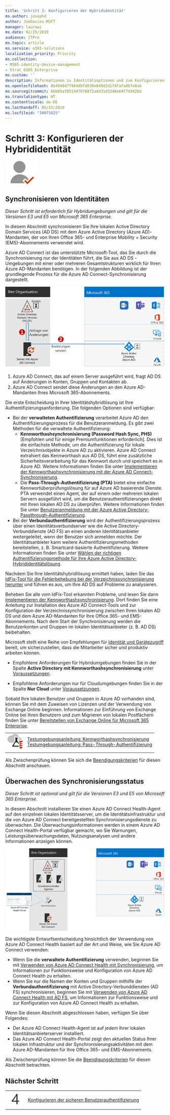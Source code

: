 ```yaml
---
title: 'Schritt 3: Konfigurieren der Hybrididentität'
ms.author: josephd
author: JoeDavies-MSFT
manager: laurawi
ms.date: 02/25/2019
audience: ITPro
ms.topic: article
ms.service: o365-solutions
localization_priority: Priority
ms.collection:
- M365-identity-device-management
- Strat_O365_Enterprise
ms.custom: ''
description: Informationen zu Identitätsoptionen und zum Konfigurieren von Azure AD Connect, um Ihre lokalen Active Directory Domain Services mit Azure AD zu synchronisieren.
ms.openlocfilehash: 0b494047f984d9fd830e840d2d1f4fafa06fe8ab
ms.sourcegitcommit: 66bb5af851947078872a4d31d3246e69f7dd42bb
ms.translationtype: HT
ms.contentlocale: de-DE
ms.lasthandoff: 05/15/2019
ms.locfileid: "34073825"
---
```

# <a name="step-3-configure-hybrid-identity"></a>Schritt 3: Konfigurieren der Hybrididentität

![](./media/deploy-foundation-infrastructure/identity_icon-small.png)

<a name="identity-sync"></a>
## <a name="synchronize-identities"></a>Synchronisieren von Identitäten

*Dieser Schritt ist erforderlich für Hybridumgebungen und gilt für die Versionen E3 und E5 von Microsoft 365 Enterprise.*

In diesem Abschnitt synchronisieren Sie Ihre lokalen Active Directory Domain Services (AD DS) mit dem Azure Active Directory (Azure AD)-Mandanten, der von Ihren Office 365- und Enterprise Mobility + Security (EMS)-Abonnements verwendet wird.

Azure AD Connect ist das unterstützte Microsoft-Tool, das Sie durch die Synchronisierung nur der Identitäten führt, die Sie aus AD DS -Umgebungen mit einer oder mehreren Gesamtstrukturen wirklich für Ihren Azure AD-Mandanten benötigen. In der folgenden Abbildung ist der grundlegende Prozess für die Azure AD Connect-Synchronisierung dargestellt.

![Wie Azure AD Connect Ihr lokales Verzeichnis mit Azure AD synchronisiert](./media/identity-azure-ad-connect/azure-ad-connect.png)

1. Azure AD Connect, das auf einem Server ausgeführt wird, fragt AD DS auf Änderungen in Konten, Gruppen und Kontakten ab.
2. Azure AD Connect sendet diese Änderungen an den Azure AD-Mandanten Ihres Microsoft 365-Abonnements.

Die erste Entscheidung in Ihrer Identitätshybridlösung ist Ihre Authentifizierungsanforderung. Die folgenden Optionen sind verfügbar:

- Bei der **verwalteten Authentifizierung** verarbeitet Azure AD den Authentifizierungsprozess für die Benutzeranmeldung. Es gibt zwei Methoden für die verwaltete Authentifizierung: 
    - **Kennworthashsynchronisierung (Password Hash Sync, PHS)** [Empfohlen und für einige Premiumfunktionen erforderlich]. Dies ist die einfachste Methode, um die Authentifizierung für lokale Verzeichnisobjekte in Azure AD zu aktivieren. Azure AD Connect extrahiert das Kennworthash aus AD DS, führt eine zusätzliche Sicherheitsverarbeitung für das Kennwort durch und speichert es in Azure AD. Weitere Informationen finden Sie unter [Implementieren der Kennworthashsynchronisierung mit der Azure AD Connect-Synchronisierung](https://docs.microsoft.com/azure/active-directory/connect/active-directory-aadconnectsync-implement-password-synchronization).
    - Die **Pass-Through-Authentifizierung (PTA)** bietet eine einfache Kennwortüberprüfungslösung für auf Azure AD basierende Dienste. PTA verwendet einen Agent, der auf einem oder mehreren lokalen Servern ausgeführt wird, um die Benutzerauthentifizierungen direkt mit Ihren lokalen AD DS zu überprüfen. Weitere Informationen finden Sie unter [Benutzeranmeldung mit der Azure Active Directory-Passthrough-Authentifizierung](https://docs.microsoft.com/azure/active-directory/connect/active-directory-aadconnect-pass-through-authentication).
- Bei der **Verbundauthentifizierung** wird der Authentifizierungsprozess über einen Identitätsverbundserver wie die Active Directory-Verbunddienste (AD FS) an einen anderen Identitätsanbieter weitergeleitet, wenn der Benutzer sich anmelden möchte. Der Identitätsanbieter kann weitere Authentifizierungsmethoden bereitstellen, z. B. Smartcard-basierte Authentifizierung. Weitere Informationen finden Sie unter [Wählen der richtigen Authentifizierungsmethode für Ihre Azure Active Directory-Hybrididentitätslösung](https://docs.microsoft.com/azure/security/azure-ad-choose-authn).

Nachdem Sie Ihre Identitätshybridlösung ermittelt haben, laden Sie das [IdFix-Tool für die Fehlerbehebung bei der Verzeichnissynchronisierung herunter](https://www.microsoft.com/download/details.aspx?id=36832) und führen es aus, um Ihre AD DS auf Probleme zu analysieren.

Beheben Sie alle vom IdFix-Tool erkannten Probleme, und lesen Sie dann [Implementieren der Kennworthashsynchronisierung](https://docs.microsoft.com/azure/active-directory/connect/active-directory-aadconnectsync-implement-password-hash-synchronization). Dort finden Sie eine Anleitung zur Installation des Azure AD Connect-Tools und zur Konfiguration der Verzeichnissynchronisierung zwischen Ihren lokalen AD DS und dem Azure AD-Mandanten für Ihre Office 365- und EMS-Abonnements. Nach dem Start der Synchronisierung werden die Benutzerkonten und Gruppen im lokalen Identitätsanbieter (z. B. AD DS) beibehalten.

Microsoft stellt eine Reihe von Empfehlungen für [Identität und Gerätezugriff](microsoft-365-policies-configurations.md) bereit, um sicherzustellen, dass die Mitarbeiter sicher und produktiv arbeiten können. 

- Empfohlene Anforderungen für Hybridumgebungen finden Sie in der Spalte **Active Directory mit Kennworthashsynchronisierung** unter [Voraussetzungen](identity-access-prerequisites.md#prerequisites). 

- Empfohlene Anforderungen nur für Cloudumgebungen finden Sie in der Spalte **Nur Cloud** unter [Voraussetzungen](identity-access-prerequisites.md#prerequisites).

Sobald Ihre lokalen Benutzer und Gruppen in Azure AD vorhanden sind, können Sie mit dem Zuweisen von Lizenzen und der Verwendung von Exchange Online beginnen. Informationen zur Einführung von Exchange Online bei Ihren Benutzern und zum Migrieren von lokalen Postfächern finden Sie unter [Bereitstellen von Exchange Online für Microsoft 365 Enterprise](exchangeonline-workload.md).

|||
|:-------|:-----|
|![Testumgebungsanleitungen für die Microsoft-Cloud](media/m365-enterprise-test-lab-guides/cloud-tlg-icon-small.png)| [Testumgebungsanleitung: Kennworthashsynchronisierung](password-hash-sync-m365-ent-test-environment.md)<br> [Testumgebungsanleitung: Pass-Through-Authentifizierung](pass-through-auth-m365-ent-test-environment.md) |
|||

Als Zwischenprüfung können Sie sich die [Beendigungskriterien](identity-exit-criteria.md#crit-identity-sync) für diesen Abschnitt anschauen.

<a name="identity-sync-health"></a>
## <a name="monitor-synchronization-health"></a>Überwachen des Synchronisierungsstatus

*Dieser Schritt ist optional und gilt für die Versionen E3 und E5 von Microsoft 365 Enterprise.*

In diesem Abschnitt installieren Sie einen Azure AD Connect Health-Agent auf den einzelnen lokalen Identitätsserver, um die Identitätsinfrastruktur und die von Azure AD Connect bereitgestellten Synchronisierungsdienste zu überwachen. Die Überwachungsinformationen werden in einem Azure AD Connect Health-Portal verfügbar gemacht, wo Sie Warnungen, Leistungsüberwachungsdaten, Nutzungsanalysen und andere Informationen anzeigen können.

![Komponenten von Azure AD Connect Health](./media/identity-azure-ad-connect-health/identity-azure-ad-connect-health.png)

Die wichtigste Entwurfsentscheidung hinsichtlich der Verwendung von Azure AD Connect Health basiert auf der Art und Weise, wie Sie Azure AD Connect verwenden:

- Wenn Sie die **verwaltete Authentifizierung** verwenden, beginnen Sie mit [Verwenden von Azure AD Connect Health mit Synchronisierung](https://docs.microsoft.com/azure/active-directory/connect-health/active-directory-aadconnect-health-sync), um Informationen zur Funktionsweise und Konfiguration von Azure AD Connect Health zu erhalten.
- Wenn Sie nur die Namen der Konten und Gruppen mithilfe der **Verbundauthentifizierung** mit Active Directory-Verbunddiensten (AD FS) synchronisieren, beginnen Sie mit [Verwenden von Azure AD Connect Health mit AD FS](https://docs.microsoft.com/azure/active-directory/connect-health/active-directory-aadconnect-health-adfs), um Informationen zur Funktionsweise und zur Konfiguration von Azure AD Connect Health zu erhalten.

Wenn Sie diesen Abschnitt abgeschlossen haben, verfügen Sie über Folgendes:

- Der Azure AD Connect Health-Agent ist auf jedem Ihrer lokalen Identitätsanbieterserver installiert.
- Das Azure AD Connect Health-Portal zeigt den aktuellen Status Ihrer lokalen Infrastruktur und der Synchronisierungsaktivitäten mit dem Azure AD-Mandanten für Ihre Office 365- und EMS-Abonnements.

Als Zwischenprüfung können Sie die [Beendigungskriterien](identity-exit-criteria.md#crit-identity-sync-health) für diesen Abschnitt betrachten.

## <a name="next-step"></a>Nächster Schritt

|||
|:-------|:-----|
![](./media/stepnumbers/Step4.png)| [Konfigurieren der sicheren Benutzerauthentifizierung](identity-multi-factor-authentication.md)

